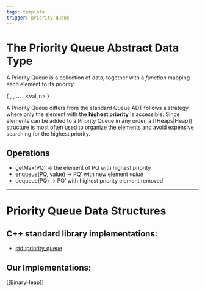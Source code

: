 ```yaml
---
tags: template
trigger: priority-queue
---
```


# The Priority Queue Abstract Data Type

A Priority Queue is a collection of data, together with a _function_ mapping each element to its _priority_.

{ <val1>, <val2>, ... , <val_n> }

A Priority Queue differs from the standard Queue ADT follows a strategy where only the element with the **highest priority** is accessible. Since elements can be added to a Priority Queue in any order, a [[Heaps|Heap]] structure is most often used to organize the elements and avoid expensive searching for the highest priority.

## Operations

* getMax(PQ) -> the element of PQ with highest priority
* enqueue(PQ, value) -> PQ’ with new element _value_
* dequeue(PQ) -> PQ’ with highest priority element removed


---


# Priority Queue Data Structures

## C++ standard library implementations:
  * [std::priority_queue](https://en.cppreference.com/w/cpp/container/priority_queue)

## Our Implementations:

[[BinaryHeap]]

